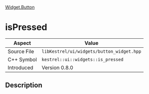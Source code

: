 [Widget.Button](index.md)
# isPressed
| Aspect | Value |
| --- | --- |
| Source File | `libKestrel/ui/widgets/button_widget.hpp` |
| C++ Symbol | `kestrel::ui::widgets::is_pressed` |
| Introduced | Version 0.8.0 |
## Description
